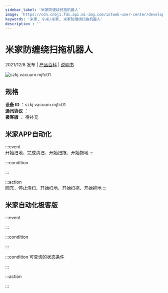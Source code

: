 ```yaml
---
sidebar_label: '米家防缠绕扫拖机器人'
image: 'https://cdn.cnbj1.fds.api.mi-img.com/iotweb-user-center/developer_1679047842505GMHeG744.png?GalaxyAccessKeyId=AKVGLQWBOVIRQ3XLEW&Expires=9223372036854775807&Signature=6JFfvGL5vqXuP9JFcKICuLJxQcg='
keywords: '米家, 小米/米家, 米家防缠绕扫拖机器人'
description : ''
---
```

# 米家防缠绕扫拖机器人

2021/12/8 发布 | [产品百科](https://home.mi.com/webapp/content/baike/product/index.html?model=szkj.vacuum.mjfc01/) | [说明书](https://home.mi.com/views/introduction.html?model=szkj.vacuum.mjfc01&region=cn)

![szkj.vacuum.mjfc01](https://cdn.cnbj1.fds.api.mi-img.com/iotweb-user-center/developer_1679047842505GMHeG744.png?GalaxyAccessKeyId=AKVGLQWBOVIRQ3XLEW&Expires=9223372036854775807&Signature=6JFfvGL5vqXuP9JFcKICuLJxQcg=)

## 规格  
> 
**设备 ID** ：szkj.vacuum.mjfc01  
**通讯协议** ：  
**极客版**  ： 待补充 


## 米家APP自动化  

:::event  
开始扫地、完成清扫、开始扫拖、开始拖地
:::

:::condition  

:::

:::action   
回充、停止清扫、开始扫地、开始扫拖、开始拖地
:::

## 米家自动化极客版  

:::event  

:::

:::condition  

:::

:::condition 可查询的状态条件  

:::

:::action  

:::

        
